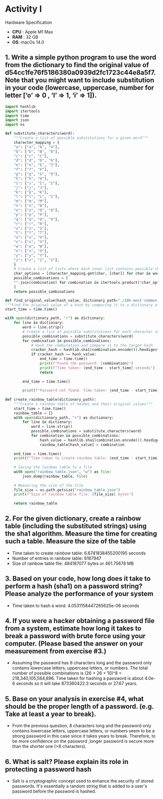 # Activity I

Hardware Specification
- **CPU** : Apple M1 Max
- **RAM** : 32 GB
- **OS**: macOs 14.0

## 1. Write a simple python program to use the word from the dictionary to find the original value of d54cc1fe76f5186380a0939d2fc1723c44e8a5f7. Note that you might want to include substitution in your code (lowercase, uppercase, number for letter [‘o’ => 0 , ‘l’ => 1, ‘i’ => 1]).

```python
import hashlib
import itertools
import time
import json
import os

def substitute_characters(word):
	"""Create a list of possible substitutions for a given word"""
	character_mapping = {
	"a": ["a", "A", "4"],
	"b": ["b", "B", "8"],
	"c": ["c", "C"],
	"d": ["d", "D", "6"],
	"e": ["e", "E", "3"],
	"f": ["f", "F"],
	"g": ["g", "G", "9"],
	"h": ["h", "H"],
	"i": ["i", "I", "1"],
	"j": ["j", "J"],
	"k": ["k", "K"],
	"l": ["l", "L", "1"],
	"m": ["m", "M"],
	"n": ["n", "N"],
	"o": ["o", "O", "0"],
	"p": ["p", "P"],
	"q": ["q", "Q", "9"],
	"r": ["r", "R"],
	"s": ["s", "S"],
	"t": ["t", "T"],
	"u": ["u", "U"],
	"v": ["v", "V"],
	"w": ["w", "W"],
	"x": ["x", "X"],
	"y": ["y", "Y"],
	"z": ["z", "Z", "2"],
	}
	# Create a list of lists where each inner list contains possible characters for each position in the word
	char_options = [character_mapping.get(char, [char]) for char in word]
	possible_combinations = [
	"".join(combination) for combination in itertools.product(*char_options)
	]
	return possible_combinations

def find_original_value(hash_value, dictionary_path="./10k-most-common.txt"):
"""Find the original value of a hash by comparing it to a dictionary of passwords"""
start_time = time.time()

with open(dictionary_path, "r") as dictionary:
	for line in dictionary:
		word = line.strip()
		# Create a list of possible substitutions for each character in the word
		possible_combinations = substitute_characters(word)
		for combination in possible_combinations:
			# Hash the combination and compare it to the target hash
			cracker_hash = hashlib.sha1(combination.encode()).hexdigest()
			if cracker_hash == hash_value:
				end_time = time.time()
				print(f"Found the password: {combination}")
				print(f"Time taken: {end_time - start_time} seconds")
				return
		
		end_time = time.time()
		
		print(f"Password not found. Time taken: {end_time - start_time} seconds")
  
def create_rainbow_table(dictionary_path):
	"""Create a rainbow table of hashes and their original values"""
	start_time = time.time()
	rainbow_table = {}
	with open(dictionary_path, "r") as dictionary:
		for line in dictionary:
			word = line.strip()
			possible_combinations = substitute_characters(word)
			for combination in possible_combinations:
				hash_value = hashlib.sha1(combination.encode()).hexdigest()
				rainbow_table[hash_value] = combination
	
	end_time = time.time()
	print(f"Time taken to create rainbow table: {end_time - start_time} seconds")
	
	# Saving the rainbow table to a file
	with open("rainbow_table.json", "w") as file:
		json.dump(rainbow_table, file)
	
	# Measuring the size of the file
	file_size = os.path.getsize("rainbow_table.json")
	print(f"Size of rainbow table file: {file_size} bytes")
	
	return rainbow_table
```

## 2. For the given dictionary, create a rainbow table (including the substituted strings) using the sha1 algorithm. Measure the time for creating such a table. Measure the size of the table
- Time taken to create rainbow table: 6.6741838455200195 seconds
- Number of entries in rainbow table: 8187947
- Size of rainbow table file: 484187077 bytes or 461.75678 MB

## 3. Based on your code, how long does it take to perform a hash (sha1) on a password string? Please analyze the performance of your system
- Time taken to hash a word: 4.0531158447265625e-06 seconds

## 4. If you were a hacker obtaining a password file from a system, estimate how long it takes to break a password with brute force using your computer. (Please based the answer on your measurement from exercise #3.)
- Assuming the password has 8 characters long and the password only contains lowercase letters, uppercase letters, or numbers. The total number of possible combinations is (26 + 26 + 10)^8 = 218,340,105,584,896. Time taken for hashing a password is about 4.0e-6 seconds so it will take 873360422.3 seconds or 27.67 years.

## 5. Base on your analysis in exercise #4, what should be the proper length of a password. (e.g. Take at least a year to break).
- From the previous question,  8 characters long and the password only contains lowercase letters, uppercase letters, or numbers seem to be a strong password in this case since it takes years to break. Therefore, to be more confidence on the password ,longer password is secure more than the shorter one (>8 characters).

## 6. What is salt? Please explain its role in protecting a password hash
- Salt is a cryptographic concept used to enhance the security of stored passwords. It's essentially a random string that is added to a user's password before the password is hashed.

